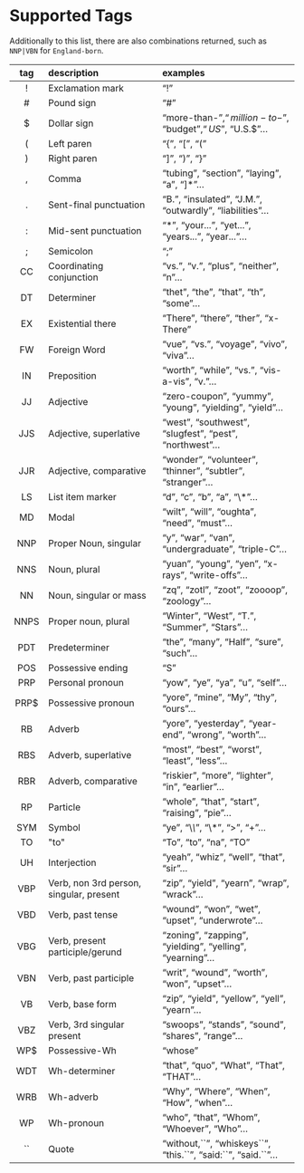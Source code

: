 Supported Tags
=================

Additionally to this list, there are also combinations returned, such as `NNP|VBN` for `England-born`.

| tag | description | examples |
| :-: | :---------- | :------- |
| ! | Exclamation mark | “!” |
| # | Pound sign | “#” |
| $ | Dollar sign | “more-than-$”, “million-to-$”, “budget$”, “US$”, “U.S.$”… |
| ( | Left paren | “{”, “[”, “(” |
| ) | Right paren | “]”, “)”, “}” |
| , | Comma | “tubing”, “section”, “laying”, “a”, “]\*”… |
| . | Sent-final punctuation | “B.”, “insulated”, “J.M.”, “outwardly”, “liabilities”… |
| : | Mid-sent punctuation | “\*”, “your...”, “yet...”, “years...”, “year...”… |
| ; | Semicolon | “;” |
| CC | Coordinating conjunction | “vs.”, “v.”, “plus”, “neither”, “n”… |
| DT | Determiner | “thet”, “the”, “that”, “th”, “some”… |
| EX | Existential there | “There”, “there”, “ther”, “x-There” |
| FW | Foreign Word | “vue”, “vs.”, “voyage”, “vivo”, “viva”… |
| IN | Preposition | “worth”, “while”, “vs.”, “vis-a-vis”, “v.”… |
| JJ | Adjective | “zero-coupon”, “yummy”, “young”, “yielding”, “yield”… |
| JJS | Adjective, superlative | “west”, “southwest”, “slugfest”, “pest”, “northwest”… |
| JJR | Adjective, comparative | “wonder”, “volunteer”, “thinner”, “subtler”, “stranger”… |
| LS | List item marker | “d”, “c”, “b”, “a”, “\\*”… |
| MD | Modal | “wilt”, “will”, “oughta”, “need”, “must”… |
| NNP | Proper Noun, singular | “y”, “war”, “van”, “undergraduate”, “triple-C”… |
| NNS | Noun, plural | “yuan”, “young”, “yen”, “x-rays”, “write-offs”… |
| NN | Noun, singular or mass | “zq”, “zotl”, “zoot”, “zoooop”, “zoology”… |
| NNPS | Proper noun, plural | “Winter”, “West”, “T.”, “Summer”, “Stars”… |
| PDT | Predeterminer | “the”, “many”, “Half”, “sure”, “such”… |
| POS | Possessive ending | “S” |
| PRP | Personal pronoun | “yow”, “ye”, “ya”, “u”, “self”… |
| PRP$ | Possessive pronoun | “yore”, “mine”, “My”, “thy”, “ours”… |
| RB | Adverb | “yore”, “yesterday”, “year-end”, “wrong”, “worth”… |
| RBS | Adverb, superlative | “most”, “best”, “worst”, “least”, “less”… |
| RBR | Adverb, comparative | “riskier”, “more”, “lighter”, “in”, “earlier”… |
| RP | Particle | “whole”, “that”, “start”, “raising”, “pie”… |
| SYM | Symbol | “ye”, “\\*\\*”, “\\*”, “>”, “+”… |
| TO | "to" | “To”, “to”, “na”, “TO” |
| UH | Interjection | “yeah”, “whiz”, “well”, “that”, “sir”… |
| VBP | Verb, non 3rd person, singular, present | “zip”, “yield”, “yearn”, “wrap”, “wrack”… |
| VBD | Verb, past tense | “wound”, “won”, “wet”, “upset”, “underwrote”… |
| VBG | Verb, present participle/gerund | “zoning”, “zapping”, “yielding”, “yelling”, “yearning”… |
| VBN | Verb, past participle | “writ”, “wound”, “worth”, “won”, “upset”… |
| VB | Verb, base form | “zip”, “yield”, “yellow”, “yell”, “yearn”… |
| VBZ | Verb, 3rd singular present | “swoops”, “stands”, “sound”, “shares”, “range”… |
| WP$ | Possessive-Wh | “whose” |
| WDT | Wh-determiner | “that”, “quo”, “What”, “That”, “THAT”… |
| WRB | Wh-adverb | “Why”, “Where”, “When”, “How”, “when”… |
| WP | Wh-pronoun | “who”, “that”, “Whom”, “Whoever”, “Who”… |
| \`\` | Quote | “without,\`\`”, “whiskeys\`\`”, “this.\`\`”, “said:\`\`”, “said.\`\`”… |
